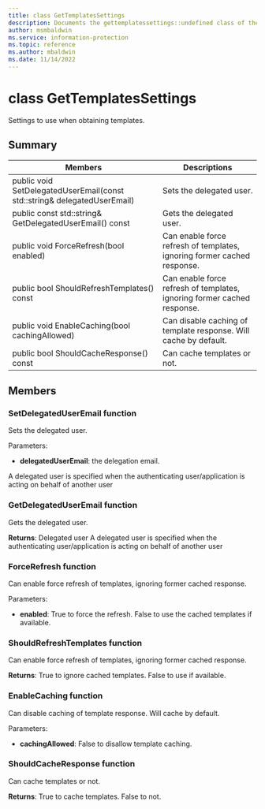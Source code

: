 ```yaml
---
title: class GetTemplatesSettings 
description: Documents the gettemplatessettings::undefined class of the Microsoft Information Protection (MIP) SDK.
author: msmbaldwin
ms.service: information-protection
ms.topic: reference
ms.author: mbaldwin
ms.date: 11/14/2022
---
```


# class GetTemplatesSettings 
Settings to use when obtaining templates.
  
## Summary
 Members                        | Descriptions                                
--------------------------------|---------------------------------------------
public void SetDelegatedUserEmail(const std::string& delegatedUserEmail)  |  Sets the delegated user.
public const std::string& GetDelegatedUserEmail() const  |  Gets the delegated user.
public void ForceRefresh(bool enabled)  |  Can enable force refresh of templates, ignoring former cached response.
public bool ShouldRefreshTemplates() const  |  Can enable force refresh of templates, ignoring former cached response.
public void EnableCaching(bool cachingAllowed)  |  Can disable caching of template response. Will cache by default.
public bool ShouldCacheResponse() const  |  Can cache templates or not.
  
## Members
  
### SetDelegatedUserEmail function
Sets the delegated user.

Parameters:  
* **delegatedUserEmail**: the delegation email.


A delegated user is specified when the authenticating user/application is acting on behalf of another user
  
### GetDelegatedUserEmail function
Gets the delegated user.

  
**Returns**: Delegated user
A delegated user is specified when the authenticating user/application is acting on behalf of another user
  
### ForceRefresh function
Can enable force refresh of templates, ignoring former cached response.

Parameters:  
* **enabled**: True to force the refresh. False to use the cached templates if available.


  
### ShouldRefreshTemplates function
Can enable force refresh of templates, ignoring former cached response.

  
**Returns**: True to ignore cached templates. False to use if available.
  
### EnableCaching function
Can disable caching of template response. Will cache by default.

Parameters:  
* **cachingAllowed**: False to disallow template caching.


  
### ShouldCacheResponse function
Can cache templates or not.

  
**Returns**: True to cache templates. False to not.
